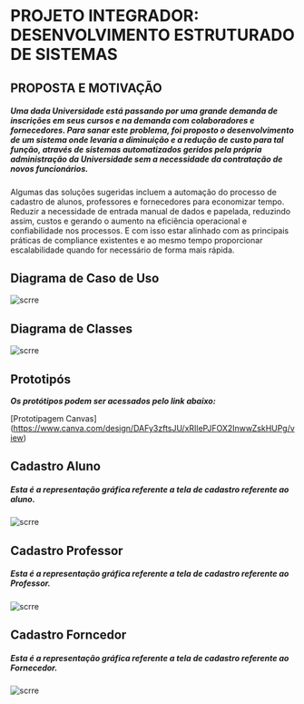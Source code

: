 # PROJETO INTEGRADOR: DESENVOLVIMENTO ESTRUTURADO DE SISTEMAS 

## PROPOSTA E MOTIVAÇÃO
##### Uma dada Universidade está passando por uma grande demanda de inscrições em seus cursos e na demanda com colaboradores e fornecedores. Para sanar este problema, foi proposto o desenvolvimento de um sistema onde levaria a diminuição e a redução de custo para tal função, através  de sistemas automatizados geridos pela própria administração da Universidade sem a necessidade da contratação de novos funcionários.
Algumas das soluções sugeridas incluem a  automação do  processo de cadastro de alunos, professores e fornecedores para economizar tempo. Reduzir a necessidade de entrada manual de dados e papelada, reduzindo assim,  custos e gerando o aumento  na eficiência operacional e  confiabilidade nos processos. E com isso estar alinhado com as principais práticas de compliance existentes e ao mesmo tempo proporcionar escalabilidade quando for necessário de forma mais rápida.

## Diagrama de Caso de Uso

![scrre](/UML/Universidade_Caso_de_Uso.png)


## Diagrama de Classes

![scrre](/UML/Universidade_Classe.png)


## Prototipós 

***Os protótipos podem ser acessados pelo link abaixo:*** <p></p>
[Prototipagem Canvas] (https://www.canva.com/design/DAFy3zftsJU/xRIlePJFOX2InwwZskHUPg/view)



## Cadastro Aluno

##### Esta é a representação gráfica referente a tela de cadastro referente ao aluno.



![scrre](/Prototipos/CadastroAluno.png)


## Cadastro Professor

##### Esta é a representação gráfica referente a tela de cadastro referente ao Professor.



![scrre](/Prototipos/CadastroProfessor.png)

## Cadastro Forncedor

##### Esta é a representação gráfica referente a tela de cadastro referente ao Fornecedor.



![scrre](/Prototipos/CadastroFornecedor.png)
